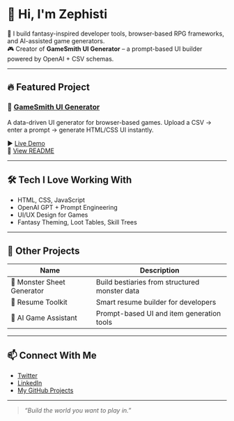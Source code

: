 # 👋 Hi, I'm Zephisti

🔧 I build fantasy-inspired developer tools, browser-based RPG frameworks, and AI-assisted game generators.  
🎮 Creator of **GameSmith UI Generator** – a prompt-based UI builder powered by OpenAI + CSV schemas.

---

## 🔥 Featured Project

### 🧩 [GameSmith UI Generator](https://github.com/zephisti/game-ui-generator)
A data-driven UI generator for browser-based games. Upload a CSV → enter a prompt → generate HTML/CSS UI instantly.

▶️ [Live Demo](https://zephisti.github.io/game-ui-generator)  
📄 [View README](https://github.com/zephisti/game-ui-generator#readme)

---

## 🛠 Tech I Love Working With

- HTML, CSS, JavaScript
- OpenAI GPT + Prompt Engineering
- UI/UX Design for Games
- Fantasy Theming, Loot Tables, Skill Trees

---

## 🧭 Other Projects

| Name | Description |
|------|-------------|
| 🐉 Monster Sheet Generator | Build bestiaries from structured monster data |
| 💼 Resume Toolkit | Smart resume builder for developers |
| 🔮 AI Game Assistant | Prompt-based UI and item generation tools |

---

## 📫 Connect With Me

- [Twitter](https://twitter.com/zephisti)
- [LinkedIn](https://linkedin.com/in/zephisti)
- [My GitHub Projects](https://github.com/zephisti)

---

> *“Build the world you want to play in.”*



<!--
**zephisti/zephisti** is a ✨ _special_ ✨ repository because its `README.md` (this file) appears on your GitHub profile.

Here are some ideas to get you started:

- 🔭 I’m currently working on ...
- 🌱 I’m currently learning ...
- 👯 I’m looking to collaborate on ...
- 🤔 I’m looking for help with ...
- 💬 Ask me about ...
- 📫 How to reach me: ...
- 😄 Pronouns: ...
- ⚡ Fun fact: ...
-->
